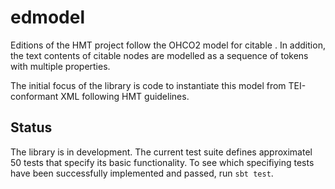 # edmodel

Editions of the HMT project follow the OHCO2 model for citable .  In addition, the text contents of citable nodes are modelled as a sequence of tokens with multiple properties.

The initial focus of the library is code to instantiate this model from TEI-conformant XML following HMT guidelines.

## Status

 The library is in development. The current test suite defines approximatel 50 tests that specify its basic functionality.  To see which specifiying tests have been successfully implemented and passed, run `sbt test`.
